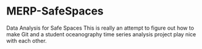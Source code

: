 # MERP-SafeSpaces
Data Analysis for Safe Spaces
This is really an attempt to figure out how to make Git and a student oceanography time series analysis project play nice with each other.
